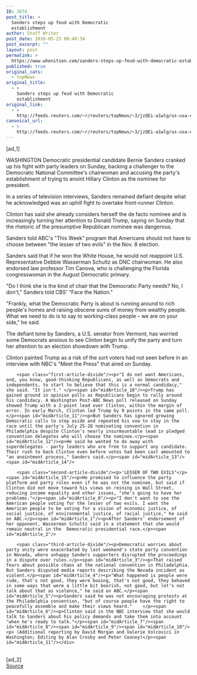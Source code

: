 ```yaml
---
ID: 3874
post_title: >
  Sanders steps up feud with Democratic
  establishment
author: Staff Writer
post_date: 2016-05-23 00:40:34
post_excerpt: ""
layout: post
permalink: >
  https://www.whenitson.com/sanders-steps-up-feud-with-democratic-establishment/
published: true
original_cats:
  - topNews
original_title:
  - >
    Sanders steps up feud with Democratic
    establishment
original_link:
  - >
    http://feeds.reuters.com/~r/reuters/topNews/~3/jzQEi-a1wlg/us-usa-election-idUSKCN0YD0VS
canonical_url:
  - >
    http://feeds.reuters.com/~r/reuters/topNews/~3/jzQEi-a1wlg/us-usa-election-idUSKCN0YD0VS
---
```

 [ad_1]
<br><div id="articleText">
<span id="midArticle_start"/>

<span id="midArticle_0"/><span class="focusParagraph" readability="5"><p><span class="articleLocation">WASHINGTON</span> Democratic presidential candidate Bernie Sanders cranked up his fight with party leaders on Sunday, backing a challenger to the Democratic National Committee's chairwoman and accusing the party's establishment of trying to anoint Hillary Clinton as the nominee for president.</p></span><span id="midArticle_1"/><p>In a series of television interviews, Sanders remained defiant despite what he acknowledged was an uphill fight to overtake front-runner Clinton. </p><span id="midArticle_2"/><p>Clinton has said she already considers herself the de facto nominee and is increasingly turning her attention to Donald Trump, saying on Sunday that the rhetoric of the presumptive Republican nominee was dangerous.</p><span id="midArticle_3"/><p>Sanders told ABC's "This Week" program that Americans should not have to choose between "the lesser of two evils" in the Nov. 8 election.</p><span id="midArticle_4"/><p>Sanders said that if he won the White House, he would not reappoint U.S. Representative Debbie Wasserman Schultz as DNC chairwoman. He also endorsed law professor Tim Canova, who is challenging the Florida congresswoman in the August Democratic primary.</p><span id="midArticle_5"/><p>"Do I think she is the kind of chair that the Democratic Party needs? No, I don't," Sanders told CBS' "Face the Nation."</p><span id="midArticle_6"/><p>"Frankly, what the Democratic Party is about is running around to rich people's homes and raising obscene sums of money from wealthy people. What we need to do is to say to working-class people – we are on your side," he said.</p><span id="midArticle_7"/><p>The defiant tone by Sanders, a U.S. senator from Vermont, has worried some Democrats anxious to see Clinton begin to unify the party and turn her attention to an election showdown with Trump.</p><span id="midArticle_8"/><p>Clinton painted Trump as a risk of the sort voters had not seen before in an interview with NBC's "Meet the Press" that aired on Sunday.</p><span id="midArticle_9"/>
        
        <span class="first-article-divide"/><p>"I do not want Americans, and, you know, good-thinking Republicans, as well as Democrats and independents, to start to believe that this is a normal candidacy," she said. "It isn't." </p><span id="midArticle_10"/><p>Trump has gained ground in opinion polls as Republicans begin to rally around his candidacy. A Washington Post-ABC News poll released on Sunday showed Trump with a 2-point lead over Clinton, within the margin of error. In early March, Clinton led Trump by 9 points in the same poll.</p><span id="midArticle_11"/><p>But Sanders has ignored growing Democratic calls to step aside and repeated his vow to stay in the race until the party's July 25-28 nominating convention in Philadelphia despite Clinton's nearly insurmountable lead in pledged convention delegates who will choose the nominee.</p><span id="midArticle_12"/><p>He said he wanted to do away with superdelegates - party leaders who are free to support any candidate. Their rush to back Clinton even before votes had been cast amounted to "an anointment process," Sanders said.</p><span id="midArticle_13"/><span id="midArticle_14"/>
        
        <span class="second-article-divide"/><p>'LESSER OF TWO EVILS"</p><span id="midArticle_15"/><p>He promised to influence the party platform and party rules even if he was not the nominee, but said if Clinton did not move toward his views on reining in Wall Street, reducing income equality and other issues, "she's going to have her problems."</p><span id="midArticle_0"/><p>"I don't want to see the American people voting for the lesser of two evils. I want the American people to be voting for a vision of economic justice, of social justice, of environmental justice, of racial justice," he said on ABC.</p><span id="midArticle_1"/><p>After Sanders' endorsement of her opponent, Wasserman Schultz said in a statement that she would remain neutral in the  Democratic presidential race.</p><span id="midArticle_2"/>
        
        <span class="third-article-divide"/><p>Democratic worries about party unity were exacerbated by last weekend's state party convention in Nevada, where unhappy Sanders supporters disrupted the proceedings in a dispute over rules.</p><span id="midArticle_3"/><p>That raised fears about possible chaos at the national convention in Philadelphia. But Sanders disputed media reports describing the Nevada incident as violent.</p><span id="midArticle_4"/><p>"What happened is people were rude, that's not good, they were booing, that's not good, they behaved in some ways that were a little bit boorish, not good, but let's not talk about that as violence," he said on ABC.</p><span id="midArticle_5"/><p>Sanders said he was not encouraging protests at the Philadelphia convention, "but of course people have the right to peacefully assemble and make their views heard."    </p><span id="midArticle_6"/><p>Clinton said in the NBC interview that she would talk to Sanders about his policy demands and take them into account "when he's ready to talk."</p><span id="midArticle_7"/><span id="midArticle_8"/><span id="midArticle_9"/><span id="midArticle_10"/><p> (Additional reporting by David Morgan and Valerie Volcovici in Washington; Editing by Alan Crosby and Peter Cooney)</p><span id="midArticle_11"/></div>
<br>[ad_2]
<br><a href="http://feeds.reuters.com/~r/reuters/topNews/~3/jzQEi-a1wlg/us-usa-election-idUSKCN0YD0VS">Source </a>